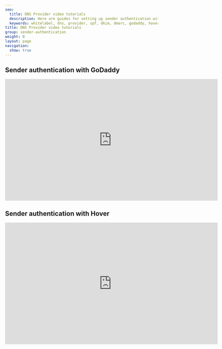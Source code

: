 ```yaml
---
seo:
  title: DNS Provider video tutorials
  description: Here are guides for setting up sender authentication with specific DNS providers
  keywords: whitelabel, dns, provider, spf, dkim, dmarc, godaddy, hover, sender authentication
title: DNS Provider video tutorials
group: sender-authentication
weight: 0
layout: page
navigation:
  show: true
---
```


## Sender authentication with GoDaddy
<iframe src="https://player.vimeo.com/video/149805633" width="700" height="400" frameborder="0" allowfullscreen=""></iframe>

## Sender authentication with Hover
<iframe src="https://player.vimeo.com/video/158954155" width="700" height="400" frameborder="0" allowfullscreen=""></iframe>

